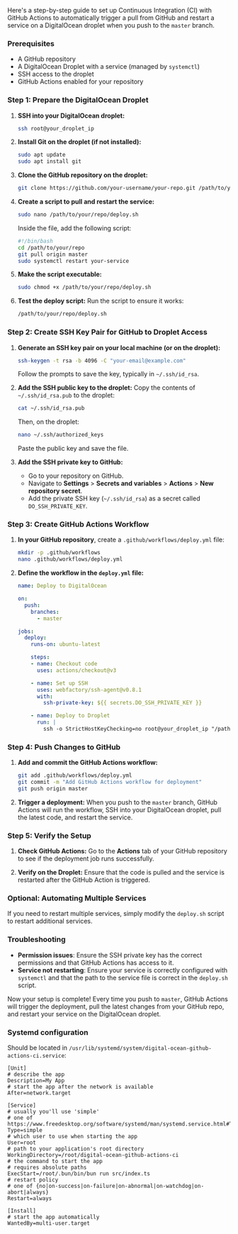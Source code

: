 Here's a step-by-step guide to set up Continuous Integration (CI) with GitHub Actions to automatically trigger a pull from GitHub and restart a service on a DigitalOcean droplet when you push to the `master` branch.

### Prerequisites
- A GitHub repository
- A DigitalOcean Droplet with a service (managed by `systemctl`)
- SSH access to the droplet
- GitHub Actions enabled for your repository

### Step 1: Prepare the DigitalOcean Droplet

1. **SSH into your DigitalOcean droplet:**
   ```bash
   ssh root@your_droplet_ip
   ```

2. **Install Git on the droplet (if not installed):**
   ```bash
   sudo apt update
   sudo apt install git
   ```

3. **Clone the GitHub repository on the droplet:**
   ```bash
   git clone https://github.com/your-username/your-repo.git /path/to/your/repo
   ```

4. **Create a script to pull and restart the service:**
   ```bash
   sudo nano /path/to/your/repo/deploy.sh
   ```

   Inside the file, add the following script:
   ```bash
   #!/bin/bash
   cd /path/to/your/repo
   git pull origin master
   sudo systemctl restart your-service
   ```

5. **Make the script executable:**
   ```bash
   sudo chmod +x /path/to/your/repo/deploy.sh
   ```

6. **Test the deploy script:**
   Run the script to ensure it works:
   ```bash
   /path/to/your/repo/deploy.sh
   ```

### Step 2: Create SSH Key Pair for GitHub to Droplet Access

1. **Generate an SSH key pair on your local machine (or on the droplet):**
   ```bash
   ssh-keygen -t rsa -b 4096 -C "your-email@example.com"
   ```
   Follow the prompts to save the key, typically in `~/.ssh/id_rsa`.

2. **Add the SSH public key to the droplet:**
   Copy the contents of `~/.ssh/id_rsa.pub` to the droplet:
   ```bash
   cat ~/.ssh/id_rsa.pub
   ```
   Then, on the droplet:
   ```bash
   nano ~/.ssh/authorized_keys
   ```
   Paste the public key and save the file.

3. **Add the SSH private key to GitHub:**
    - Go to your repository on GitHub.
    - Navigate to **Settings** > **Secrets and variables** > **Actions** > **New repository secret**.
    - Add the private SSH key (`~/.ssh/id_rsa`) as a secret called `DO_SSH_PRIVATE_KEY`.

### Step 3: Create GitHub Actions Workflow

1. **In your GitHub repository**, create a `.github/workflows/deploy.yml` file:
   ```bash
   mkdir -p .github/workflows
   nano .github/workflows/deploy.yml
   ```

2. **Define the workflow in the `deploy.yml` file:**

   ```yaml
   name: Deploy to DigitalOcean

   on:
     push:
       branches:
         - master

   jobs:
     deploy:
       runs-on: ubuntu-latest

       steps:
       - name: Checkout code
         uses: actions/checkout@v3

       - name: Set up SSH
         uses: webfactory/ssh-agent@v0.8.1
         with:
           ssh-private-key: ${{ secrets.DO_SSH_PRIVATE_KEY }}

       - name: Deploy to Droplet
         run: |
           ssh -o StrictHostKeyChecking=no root@your_droplet_ip "/path/to/your/repo/deploy.sh"
   ```

### Step 4: Push Changes to GitHub

1. **Add and commit the GitHub Actions workflow:**
   ```bash
   git add .github/workflows/deploy.yml
   git commit -m "Add GitHub Actions workflow for deployment"
   git push origin master
   ```

2. **Trigger a deployment:**
   When you push to the `master` branch, GitHub Actions will run the workflow, SSH into your DigitalOcean droplet, pull the latest code, and restart the service.

### Step 5: Verify the Setup

1. **Check GitHub Actions:**
   Go to the **Actions** tab of your GitHub repository to see if the deployment job runs successfully.

2. **Verify on the Droplet:**
   Ensure that the code is pulled and the service is restarted after the GitHub Action is triggered.

### Optional: Automating Multiple Services

If you need to restart multiple services, simply modify the `deploy.sh` script to restart additional services.

### Troubleshooting

- **Permission issues**: Ensure the SSH private key has the correct permissions and that GitHub Actions has access to it.
- **Service not restarting**: Ensure your service is correctly configured with `systemctl` and that the path to the service file is correct in the `deploy.sh` script.

Now your setup is complete! Every time you push to `master`, GitHub Actions will trigger the deployment, pull the latest changes from your GitHub repo, and restart your service on the DigitalOcean droplet.

### Systemd configuration
Should be located in `/usr/lib/systemd/system/digital-ocean-github-actions-ci.service`:
``` 
[Unit]
# describe the app
Description=My App
# start the app after the network is available
After=network.target

[Service]
# usually you'll use 'simple'
# one of https://www.freedesktop.org/software/systemd/man/systemd.service.html#Type=
Type=simple
# which user to use when starting the app
User=root
# path to your application's root directory
WorkingDirectory=/root/digital-ocean-github-actions-ci
# the command to start the app
# requires absolute paths
ExecStart=/root/.bun/bin/bun run src/index.ts
# restart policy
# one of {no|on-success|on-failure|on-abnormal|on-watchdog|on-abort|always}
Restart=always

[Install]
# start the app automatically
WantedBy=multi-user.target

```